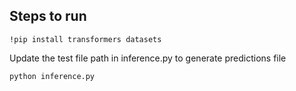 
## Steps to run
```
!pip install transformers datasets
```


Update the test file path in inference.py to generate predictions file


```
python inference.py
```
